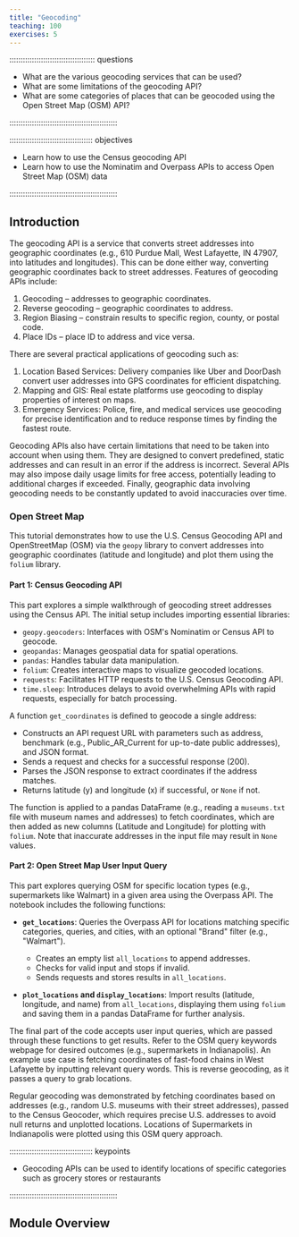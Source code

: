 ```yaml
---
title: "Geocoding"
teaching: 100
exercises: 5
---
```


:::::::::::::::::::::::::::::::::::::: questions 

- What are the various geocoding services that can be used?
- What are some limitations of the geocoding API?
- What are some categories of places that can be geocoded using the Open Street Map (OSM) API?

::::::::::::::::::::::::::::::::::::::::::::::::

::::::::::::::::::::::::::::::::::::: objectives

- Learn how to use the Census geocoding API
- Learn how to use the Nominatim and Overpass APIs to access Open Street Map (OSM) data

::::::::::::::::::::::::::::::::::::::::::::::::

## Introduction

The geocoding API is a service that converts street addresses into geographic coordinates (e.g., 610 Purdue Mall, West Lafayette, IN 47907, into latitudes and longitudes). This can be done either way, converting geographic coordinates back to street addresses.
Features of geocoding APIs include:

1. Geocoding – addresses to geographic coordinates.
2. Reverse geocoding – geographic coordinates to address.
3. Region Biasing – constrain results to specific region, county, or postal code.
4. Place IDs – place ID to address and vice versa.

There are several practical applications of geocoding such as:

1. Location Based Services: Delivery companies like Uber and DoorDash convert user addresses into GPS coordinates for efficient dispatching.
2. Mapping and GIS: Real estate platforms use geocoding to display properties of interest on maps.
3. Emergency Services: Police, fire, and medical services use geocoding for precise identification and to reduce response times by finding the fastest route.

Geocoding APIs also have certain limitations that need to be taken into account when using them. They are designed to convert predefined, static addresses and can result in an error if the address is incorrect. Several APIs may also impose daily usage limits for free access, potentially leading to additional charges if exceeded. Finally, geographic data involving geocoding needs to be constantly updated to avoid inaccuracies over time.

### Open Street Map
This tutorial demonstrates how to use the U.S. Census Geocoding API and OpenStreetMap (OSM) via the `geopy` library to convert addresses into geographic coordinates (latitude and longitude) and plot them using the `folium` library.

#### Part 1: Census Geocoding API
This part explores a simple walkthrough of geocoding street addresses using the Census API. The initial setup includes importing essential libraries:
- `geopy.geocoders`: Interfaces with OSM's Nominatim or Census API to geocode.
- `geopandas`: Manages geospatial data for spatial operations.
- `pandas`: Handles tabular data manipulation.
- `folium`: Creates interactive maps to visualize geocoded locations.
- `requests`: Facilitates HTTP requests to the U.S. Census Geocoding API.
- `time.sleep`: Introduces delays to avoid overwhelming APIs with rapid requests, especially for batch processing.

A function `get_coordinates` is defined to geocode a single address:
- Constructs an API request URL with parameters such as address, benchmark (e.g., Public_AR_Current for up-to-date public addresses), and JSON format.
- Sends a request and checks for a successful response (200).
- Parses the JSON response to extract coordinates if the address matches.
- Returns latitude (y) and longitude (x) if successful, or `None` if not.

The function is applied to a pandas DataFrame (e.g., reading a `museums.txt` file with museum names and addresses) to fetch coordinates, which are then added as new columns (Latitude and Longitude) for plotting with `folium`. Note that inaccurate addresses in the input file may result in `None` values.

#### Part 2: Open Street Map User Input Query
This part explores querying OSM for specific location types (e.g., supermarkets like Walmart) in a given area using the Overpass API. The notebook includes the following functions:

- **`get_locations`**: Queries the Overpass API[](http://overpass-api.de/api/interpreter) for locations matching specific categories, queries, and cities, with an optional "Brand" filter (e.g., "Walmart").
  - Creates an empty list `all_locations` to append addresses.
  - Checks for valid input and stops if invalid.
  - Sends requests and stores results in `all_locations`.

- **`plot_locations` and `display_locations`**: Import results (latitude, longitude, and name) from `all_locations`, displaying them using `folium` and saving them in a pandas DataFrame for further analysis.

The final part of the code accepts user input queries, which are passed through these functions to get results. Refer to the OSM query keywords webpage for desired outcomes (e.g., supermarkets in Indianapolis). An example use case is fetching coordinates of fast-food chains in West Lafayette by inputting relevant query words. This is reverse geocoding, as it passes a query to grab locations.

Regular geocoding was demonstrated by fetching coordinates based on addresses (e.g., random U.S. museums with their street addresses), passed to the Census Geocoder, which requires precise U.S. addresses to avoid null returns and unplotted locations. Locations of Supermarkets in Indianapolis were plotted using this OSM query approach.

::::::::::::::::::::::::::::::::::::: keypoints 

- Geocoding APIs can be used to identify locations of specific categories such as grocery stores or restaurants

::::::::::::::::::::::::::::::::::::::::::::::::

## Module Overview